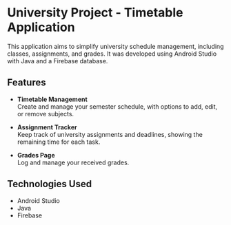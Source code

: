 # University Project - Timetable Application 

This application aims to simplify university schedule management, including classes, assignments, and grades. It was developed using Android Studio with Java and a Firebase database.  

## Features  

- **Timetable Management**  
  Create and manage your semester schedule, with options to add, edit, or remove subjects.  

- **Assignment Tracker**  
  Keep track of university assignments and deadlines, showing the remaining time for each task.  

- **Grades Page**  
  Log and manage your received grades.  

## Technologies Used  

- Android Studio  
- Java  
- Firebase
